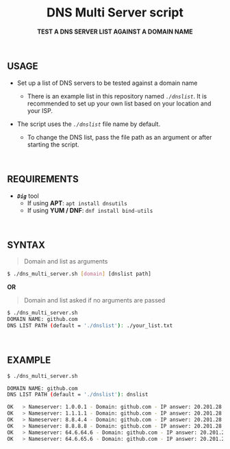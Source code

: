 <h1 align="center">DNS Multi Server script</h1>
<p align="center">
<b>TEST A DNS SERVER LIST AGAINST A DOMAIN NAME</b>
</p>
<BR>


## USAGE
- Set up a list of DNS servers to be tested against a domain name
  - There is an example list in this repository named _`./dnslist`_. It is recommended to set up your own list based on your location and your ISP.

- The script uses the _`./dnslist`_ file name by default.
  - To change the DNS list, pass the file path as an argument or after starting the script.
<BR>

## REQUIREMENTS
- _**`Dig`**_ tool
  - If using **APT**: `apt install dnsutils`
  - If using **YUM / DNF**: `dnf install bind-utils`
<BR>

## SYNTAX
> Domain and list as arguments
```bash
$ ./dns_multi_server.sh [domain] [dnslist path]
```
**OR**
> Domain and list asked if no arguments are passed
```bash
$ ./dns_multi_server.sh
DOMAIN NAME: github.com
DNS LIST PATH (default = './dnslist'): ./your_list.txt
```
<BR>

## EXAMPLE
```bash
$ ./dns_multi_server.sh

DOMAIN NAME: github.com
DNS LIST PATH (default = './dnslist'): dnslist

OK   > Nameserver: 1.0.0.1 - Domain: github.com - IP answer: 20.201.28.151
OK   > Nameserver: 1.1.1.1 - Domain: github.com - IP answer: 20.201.28.151
OK   > Nameserver: 8.8.4.4 - Domain: github.com - IP answer: 20.201.28.151
OK   > Nameserver: 8.8.8.8 - Domain: github.com - IP answer: 20.201.28.151
OK   > Nameserver: 64.6.64.6 - Domain: github.com - IP answer: 20.201.28.151
OK   > Nameserver: 64.6.65.6 - Domain: github.com - IP answer: 20.201.28.151
```
